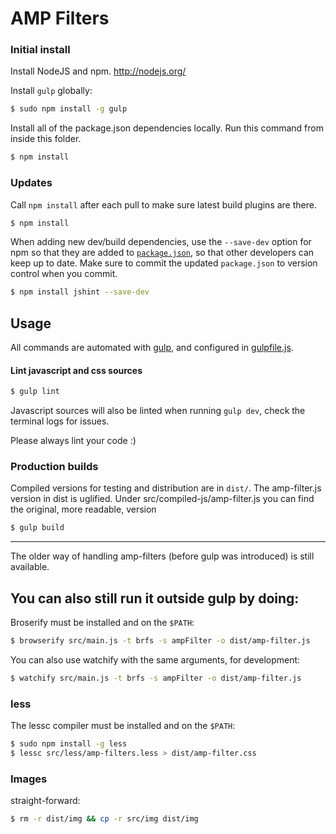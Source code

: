 AMP Filters
===========

### Initial install

Install NodeJS and npm. http://nodejs.org/


Install `gulp` globally:

```bash
$ sudo npm install -g gulp
```

Install all of the package.json dependencies locally. Run this command from inside this folder.

```bash
$ npm install
```


### Updates

Call `npm install` after each pull to make sure latest build plugins are there.

```bash
$ npm install
```

When adding new dev/build dependencies, use the `--save-dev` option for npm so that they are added to [`package.json`](package.json), so that other developers can keep up to date. Make sure to commit the updated `package.json` to version control when you commit.

```bash
$ npm install jshint --save-dev
```


Usage
-----

All commands are automated with [gulp](http://gulpjs.com), and configured in [gulpfile.js](gulpfile.js).


#### Lint javascript and css sources

```bash
$ gulp lint
```

Javascript sources will also be linted when running `gulp dev`, check the terminal logs for issues.

Please always lint your code :)


### Production builds

Compiled versions for testing and distribution are in `dist/`. The amp-filter.js version in dist 
is uglified. Under src/compiled-js/amp-filter.js you can find the original, more readable, version

```bash
$ gulp build
```

*************************************************************************************

The older way of handling amp-filters (before gulp was introduced) is still available.

You can also still run it outside gulp by doing:
----------------------------------------

Broserify must be installed and on the `$PATH`:

```bash
$ browserify src/main.js -t brfs -s ampFilter -o dist/amp-filter.js
```

You can also use watchify with the same arguments, for development:

```bash
$ watchify src/main.js -t brfs -s ampFilter -o dist/amp-filter.js
```

### less

The lessc compiler must be installed and on the `$PATH`:

```bash
$ sudo npm install -g less
$ lessc src/less/amp-filters.less > dist/amp-filter.css
```

### Images

straight-forward:

```bash
$ rm -r dist/img && cp -r src/img dist/img
```

